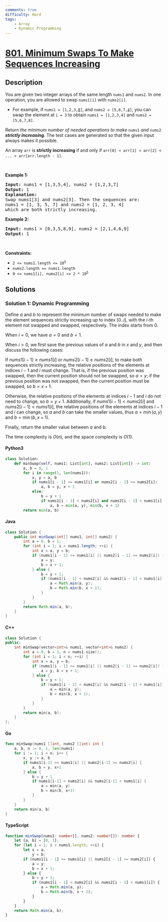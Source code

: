 ```yaml
---
comments: true
difficulty: Hard
tags:
    - Array
    - Dynamic Programming
---
```


<!-- problem:start -->

# [801. Minimum Swaps To Make Sequences Increasing](https://leetcode.com/problems/minimum-swaps-to-make-sequences-increasing)

## Description

<!-- description:start -->

<p>You are given two integer arrays of the same length <code>nums1</code> and <code>nums2</code>. In one operation, you are allowed to swap <code>nums1[i]</code> with <code>nums2[i]</code>.</p>

<ul>
	<li>For example, if <code>nums1 = [1,2,3,<u>8</u>]</code>, and <code>nums2 = [5,6,7,<u>4</u>]</code>, you can swap the element at <code>i = 3</code> to obtain <code>nums1 = [1,2,3,4]</code> and <code>nums2 = [5,6,7,8]</code>.</li>
</ul>

<p>Return <em>the minimum number of needed operations to make </em><code>nums1</code><em> and </em><code>nums2</code><em> <strong>strictly increasing</strong></em>. The test cases are generated so that the given input always makes it possible.</p>

<p>An array <code>arr</code> is <strong>strictly increasing</strong> if and only if <code>arr[0] &lt; arr[1] &lt; arr[2] &lt; ... &lt; arr[arr.length - 1]</code>.</p>

<p>&nbsp;</p>
<p><strong class="example">Example 1:</strong></p>

<pre>
<strong>Input:</strong> nums1 = [1,3,5,4], nums2 = [1,2,3,7]
<strong>Output:</strong> 1
<strong>Explanation:</strong> 
Swap nums1[3] and nums2[3]. Then the sequences are:
nums1 = [1, 3, 5, 7] and nums2 = [1, 2, 3, 4]
which are both strictly increasing.
</pre>

<p><strong class="example">Example 2:</strong></p>

<pre>
<strong>Input:</strong> nums1 = [0,3,5,8,9], nums2 = [2,1,4,6,9]
<strong>Output:</strong> 1
</pre>

<p>&nbsp;</p>
<p><strong>Constraints:</strong></p>

<ul>
	<li><code>2 &lt;= nums1.length &lt;= 10<sup>5</sup></code></li>
	<li><code>nums2.length == nums1.length</code></li>
	<li><code>0 &lt;= nums1[i], nums2[i] &lt;= 2 * 10<sup>5</sup></code></li>
</ul>

<!-- description:end -->

## Solutions

<!-- solution:start -->

### Solution 1: Dynamic Programming

Define $a$ and $b$ to represent the minimum number of swaps needed to make the element sequences strictly increasing up to index $[0..i]$, with the $i$-th element not swapped and swapped, respectively. The index starts from $0$.

When $i=0$, we have $a = 0$ and $b = 1$.

When $i \gt 0$, we first save the previous values of $a$ and $b$ in $x$ and $y$, and then discuss the following cases:

If $nums1[i - 1] \ge nums1[i]$ or $nums2[i - 1] \ge nums2[i]$, to make both sequences strictly increasing, the relative positions of the elements at indices $i-1$ and $i$ must change. That is, if the previous position was swapped, then the current position should not be swapped, so $a = y$; if the previous position was not swapped, then the current position must be swapped, so $b = x + 1$.

Otherwise, the relative positions of the elements at indices $i-1$ and $i$ do not need to change, so $b = y + 1$. Additionally, if $nums1[i - 1] \lt nums2[i]$ and $nums2[i - 1] \lt nums1[i]$, the relative positions of the elements at indices $i-1$ and $i$ can change, so $a$ and $b$ can take the smaller values, thus $a = \min(a, y)$ and $b = \min(b, x + 1)$.

Finally, return the smaller value between $a$ and $b$.

The time complexity is $O(n)$, and the space complexity is $O(1)$.

<!-- tabs:start -->

#### Python3

```python
class Solution:
    def minSwap(self, nums1: List[int], nums2: List[int]) -> int:
        a, b = 0, 1
        for i in range(1, len(nums1)):
            x, y = a, b
            if nums1[i - 1] >= nums1[i] or nums2[i - 1] >= nums2[i]:
                a, b = y, x + 1
            else:
                b = y + 1
                if nums1[i - 1] < nums2[i] and nums2[i - 1] < nums1[i]:
                    a, b = min(a, y), min(b, x + 1)
        return min(a, b)
```

#### Java

```java
class Solution {
    public int minSwap(int[] nums1, int[] nums2) {
        int a = 0, b = 1;
        for (int i = 1; i < nums1.length; ++i) {
            int x = a, y = b;
            if (nums1[i - 1] >= nums1[i] || nums2[i - 1] >= nums2[i]) {
                a = y;
                b = x + 1;
            } else {
                b = y + 1;
                if (nums1[i - 1] < nums2[i] && nums2[i - 1] < nums1[i]) {
                    a = Math.min(a, y);
                    b = Math.min(b, x + 1);
                }
            }
        }
        return Math.min(a, b);
    }
}
```

#### C++

```cpp
class Solution {
public:
    int minSwap(vector<int>& nums1, vector<int>& nums2) {
        int a = 0, b = 1, n = nums1.size();
        for (int i = 1; i < n; ++i) {
            int x = a, y = b;
            if (nums1[i - 1] >= nums1[i] || nums2[i - 1] >= nums2[i]) {
                a = y, b = x + 1;
            } else {
                b = y + 1;
                if (nums1[i - 1] < nums2[i] && nums2[i - 1] < nums1[i]) {
                    a = min(a, y);
                    b = min(b, x + 1);
                }
            }
        }
        return min(a, b);
    }
};
```

#### Go

```go
func minSwap(nums1 []int, nums2 []int) int {
	a, b, n := 0, 1, len(nums1)
	for i := 1; i < n; i++ {
		x, y := a, b
		if nums1[i-1] >= nums1[i] || nums2[i-1] >= nums2[i] {
			a, b = y, x+1
		} else {
			b = y + 1
			if nums1[i-1] < nums2[i] && nums2[i-1] < nums1[i] {
				a = min(a, y)
				b = min(b, x+1)
			}
		}
	}
	return min(a, b)
}
```

#### TypeScript

```ts
function minSwap(nums1: number[], nums2: number[]): number {
    let [a, b] = [0, 1];
    for (let i = 1; i < nums1.length; ++i) {
        let x = a,
            y = b;
        if (nums1[i - 1] >= nums1[i] || nums2[i - 1] >= nums2[i]) {
            a = y;
            b = x + 1;
        } else {
            b = y + 1;
            if (nums1[i - 1] < nums2[i] && nums2[i - 1] < nums1[i]) {
                a = Math.min(a, y);
                b = Math.min(b, x + 1);
            }
        }
    }
    return Math.min(a, b);
}
```

<!-- tabs:end -->

<!-- solution:end -->

<!-- problem:end -->
